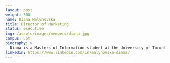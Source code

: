 ```yaml
---
layout: post
weight: 300
name: Diana Malynovska
title: Director of Marketing
status: executive
img: /assets/images/members/diana.jpg
campus: uot
biography: >
  Diana is a Masters of Information student at the University of Toronto, specializing in information systems and design.
linkedin: https://www.linkedin.com/in/malynovska-diana/
---
```

